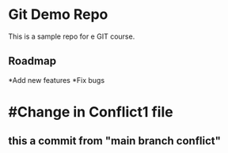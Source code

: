 # Git Demo Repo  
This is a sample repo for e GIT course.

## Roadmap
*Add new features
*Fix bugs


#Change in Conflict1 file
=======
## this a commit from "main branch conflict"
